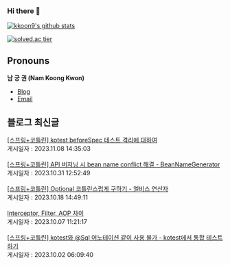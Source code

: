 
### Hi there 👋
[![kkoon9's github stats](https://github-readme-stats.vercel.app/api?username=kkoon9&theme=tokyonight)](https://github.com/anuraghazra/github-readme-stats)

[![solved.ac tier](http://mazassumnida.wtf/api/generate_badge?boj=rndrnjs2003)](https://solved.ac/rndrnjs2003)
## Pronouns
**남 궁 권 (Nam Koong Kwon)**
- [Blog](https://kkoon9.tistory.com)
- [Email](mailto:rndrnjs2003@naver.com)

## 블로그 최신글
<a href=https://kkoon9.tistory.com/540>[스프링+코틀린] kotest beforeSpec 테스트 격리에 대하여</a></br>게시일자 : 2023.11.08 14:35:03</br></br><a href=https://kkoon9.tistory.com/539>[스프링+코틀린] API 버저닝 시 bean name conflict 해결 - BeanNameGenerator</a></br>게시일자 : 2023.10.31 12:52:49</br></br><a href=https://kkoon9.tistory.com/538>[스프링+코틀린] Optional 코틀린스럽게 구하기 - 엘비스 연산자</a></br>게시일자 : 2023.10.18 14:49:11</br></br><a href=https://kkoon9.tistory.com/537>Interceptor, Filter, AOP 차이</a></br>게시일자 : 2023.10.07 11:21:17</br></br><a href=https://kkoon9.tistory.com/536>[스프링+코틀린] kotest와 @Sql 어노테이션 같이 사용 불가 - kotest에서 통합 테스트하기</a></br>게시일자 : 2023.10.02 06:09:40</br></br>